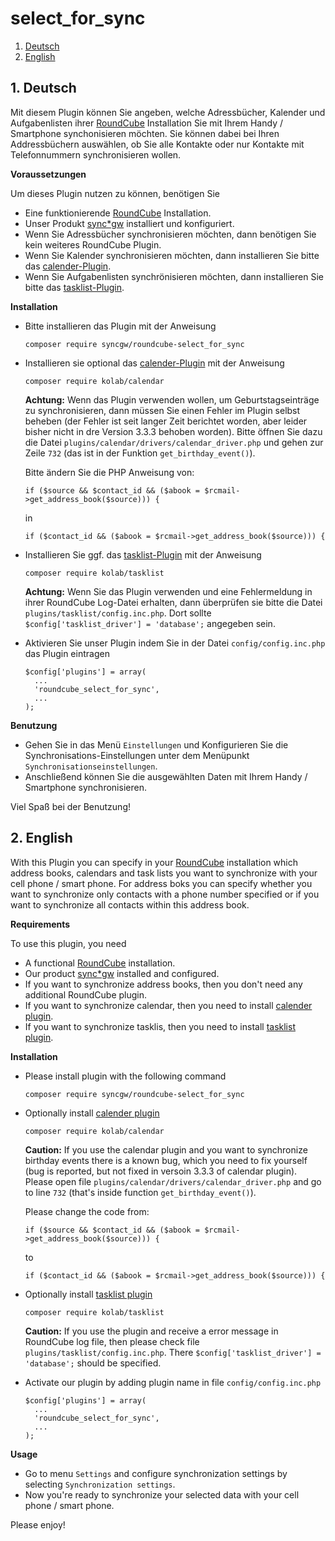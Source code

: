 # select_for_sync

1. [Deutsch](#1)
2. [English](#2)

## <a name="1"></a>1. Deutsch

Mit diesem Plugin können Sie angeben, welche Adressbücher, Kalender und Aufgabenlisten ihrer [RoundCube](https://roundcube.net) Installation Sie mit Ihrem Handy / Smartphone synchonisieren möchten. Sie können dabei bei Ihren Addressbüchern auswählen, ob Sie alle Kontakte oder nur Kontakte mit Telefonnummern synchronisieren wollen.

**Voraussetzungen**

Um dieses Plugin nutzen zu können, benötigen Sie

* Eine funktionierende [RoundCube](https://roundcube.net) Installation.
* Unser Produkt [sync*gw](https://www.syncgw.com) installiert und konfiguriert.
* Wenn Sie Adressbücher synchronisieren möchten, dann benötigen Sie kein weiteres RoundCube Plugin.
* Wenn Sie Kalender synchronisieren möchten, dann installieren Sie bitte das [calender-Plugin](https://plugins.roundcube.net/packages/kolab/calendar).
* Wenn Sie Aufgabenlisten synchrönisieren möchten, dann installieren Sie bitte das [tasklist-Plugin](https://plugins.roundcube.net/packages/kolab/tasklist).

**Installation**

* Bitte installieren das Plugin mit der Anweisung

  ```
  composer require syncgw/roundcube-select_for_sync
  ```

* Installieren sie optional das [calender-Plugin](https://plugins.roundcube.net/packages/kolab/calendar) mit der Anweisung

  ```
  composer require kolab/calendar
  ```
  
  **Achtung:** Wenn das Plugin verwenden wollen, um Geburtstagseinträge zu synchronisieren, dann müssen Sie einen Fehler im Plugin selbst beheben (der Fehler ist seit langer Zeit berichtet worden, aber leider bisher nicht in dre Version 3.3.3 behoben worden). Bitte öffnen Sie dazu die Datei `plugins/calendar/drivers/calendar_driver.php` und gehen zur Zeile `732` (das ist in der Funktion `get_birthday_event()`). 
  
  Bitte ändern Sie die PHP Anweisung von:
  
  ```
  if ($source && $contact_id && ($abook = $rcmail->get_address_book($source))) {
  ```

  in
  
   ```
  if ($contact_id && ($abook = $rcmail->get_address_book($source))) {
  ```


* Installieren Sie ggf. das [tasklist-Plugin](https://plugins.roundcube.net/packages/kolab/tasklist) mit der Anweisung

  ```
  composer require kolab/tasklist
  ```
  
  **Achtung:** Wenn Sie das Plugin verwenden und eine Fehlermeldung in ihrer RoundCube Log-Datei erhalten, dann überprüfen sie bitte die Datei `plugins/tasklist/config.inc.php`. Dort sollte `$config['tasklist_driver'] = 'database';` angegeben sein.

* Aktivieren Sie unser Plugin indem Sie in der Datei `config/config.inc.php` das Plugin eintragen

  ```
  $config['plugins'] = array(
	...
	'roundcube_select_for_sync',
	...
  );
  ```
**Benutzung**

* Gehen Sie in das Menü `Einstellungen` und Konfigurieren Sie die Synchronisations-Einstellungen unter dem Menüpunkt `Synchronisationseinstellungen`.
* Anschließend können Sie die ausgewählten Daten mit Ihrem Handy / Smartphone synchronisieren.

Viel Spaß bei der Benutzung!

## <a name="2"></a>2. English

With this Plugin you can specify in your [RoundCube](https://roundcube.net) installation which address books, calendars and task lists you want to synchronize with your cell phone / smart phone. For address boks you can specify whether you want to synchronize only contacts with a phone number specified or if you want to synchronize all contacts within this address book.

**Requirements**

To use this plugin, you need

* A functional [RoundCube](https://roundcube.net) installation.
* Our product [sync*gw](https://www.syncgw.com) installed and configured.
* If you want to synchronize address books, then you don't need any additional RoundCube plugin.
* If you want to synchronize calendar, then you need to install [calender plugin](https://plugins.roundcube.net/packages/kolab/calendar).
* If you want to synchronize tasklis, then you need to install [tasklist plugin](https://plugins.roundcube.net/packages/kolab/tasklist).

**Installation**

* Please install plugin with the following command 

  ```
  composer require syncgw/roundcube-select_for_sync
  ```

* Optionally install [calender plugin](https://plugins.roundcube.net/packages/kolab/calendar) 

  ```
  composer require kolab/calendar
  ```

  **Caution:** If you use the calendar plugin and you want to synchronize birthday events there is a known bug, which you need to fix yourself (bug is reported, but not fixed in versoin 3.3.3 of calendar plugin). Please open file `plugins/calendar/drivers/calendar_driver.php` and go to line `732` (that's inside function `get_birthday_event()`). 
  
  Please change the code from:
  
  ```
  if ($source && $contact_id && ($abook = $rcmail->get_address_book($source))) {
  ```

  to
  
   ```
  if ($contact_id && ($abook = $rcmail->get_address_book($source))) {
  ```

* Optionally install [tasklist plugin](https://plugins.roundcube.net/packages/kolab/tasklist)

  ```
  composer require kolab/tasklist
  ```
  
  **Caution:** If you use the plugin and receive a error message in RoundCube log file, then please check file `plugins/tasklist/config.inc.php`. There `$config['tasklist_driver'] = 'database';` should be specified.
  
* Activate our plugin by adding plugin name in file `config/config.inc.php`

  ```
  $config['plugins'] = array(
	...
	'roundcube_select_for_sync',
	...
  );
  ```
**Usage**

* Go to menu `Settings` and configure synchronization settings by selecting `Synchronization settings`.
* Now you're ready to synchronize your selected data with your cell phone / smart phone.

Please enjoy!

